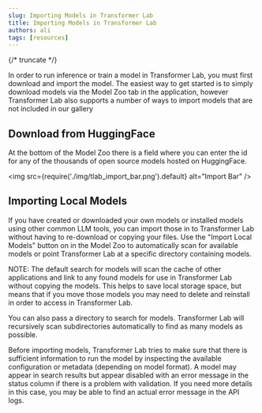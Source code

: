 ```yaml
---
slug: Importing Models in Transformer Lab
title: Importing Models in Transformer Lab
authors: ali
tags: [resources]
---
```


{/* truncate */}

In order to run inference or train a model in Transformer Lab, you must first download and import the model.
The easiest way to get started is to simply download models via the Model Zoo tab in the application,
however Transformer Lab also supports a number of ways to import models that are not included in our gallery

## Download from HuggingFace

At the bottom of the Model Zoo there is a field where you can enter the id for any of the thousands
of open source models hosted on HuggingFace.

<img src={require('./img/tlab_import_bar.png').default} alt="Import Bar" />

## Importing Local Models

If you have created or downloaded your own models or installed models using other common LLM tools,
you can import those in to Transformer Lab without having to re-download or copying your files.
Use the "Import Local Models" button on in the Model Zoo to automatically scan for
available models or point Transformer Lab at a specific directory containing models.

NOTE: The default search for models will scan the cache of other applications and link to any found models
for use in Transformer Lab without copying the models. This helps to save local storage space,
but means that if you move those models you may need to delete and reinstall in order to access
in Transformer Lab.

You can also pass a directory to search for models. Transformer Lab will recursively scan subdirectories
automatically to find as many models as possible.

Before importing models, Transformer Lab tries to make sure that there is sufficient information to run the
model by inspecting the available configuration or metadata (depending on model format). A model may appear
in search results but appear disabled with an error message in the status column if there is a problem with
validation. If you need more details in this case, you may be able to find an actual error message in the
API logs.
